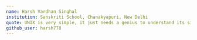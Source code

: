 ```yaml
---
name: Harsh Vardhan Singhal
institution: Sanskriti School, Chanakyapuri, New Delhi
quote: UNIX is very simple, it just needs a genius to understand its simplicity...  
github_user: harsh778
---
```

